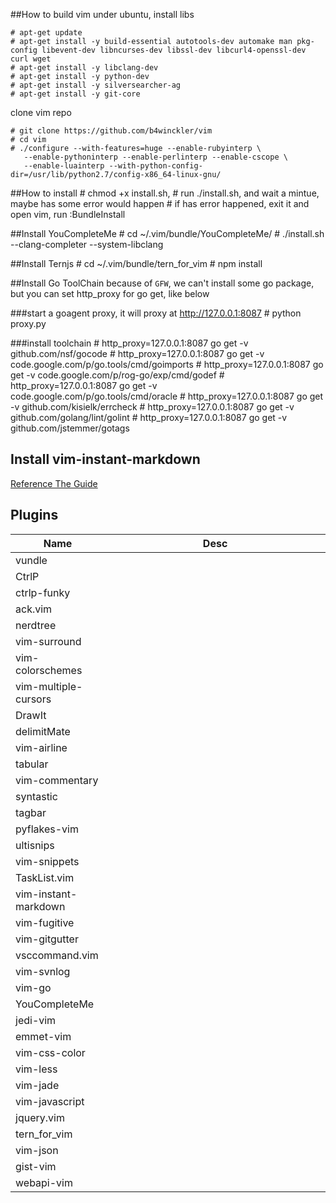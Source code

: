 ##How to build vim
under ubuntu, install libs

    # apt-get update
    # apt-get install -y build-essential autotools-dev automake man pkg-config libevent-dev libncurses-dev libssl-dev libcurl4-openssl-dev curl wget
    # apt-get install -y libclang-dev
    # apt-get install -y python-dev
    # apt-get install -y silversearcher-ag
    # apt-get install -y git-core

clone vim repo

    # git clone https://github.com/b4winckler/vim
    # cd vim
    # ./configure --with-features=huge --enable-rubyinterp \
       --enable-pythoninterp --enable-perlinterp --enable-cscope \
       --enable-luainterp --with-python-config-dir=/usr/lib/python2.7/config-x86_64-linux-gnu/

##How to install
    # chmod +x install.sh,
    # run ./install.sh, and wait a mintue, maybe has some error would happen
    # if has error happened, exit it and open vim, run :BundleInstall

##Install YouCompleteMe
    # cd ~/.vim/bundle/YouCompleteMe/
    # ./install.sh --clang-completer --system-libclang

##Install Ternjs
    # cd ~/.vim/bundle/tern_for_vim
    # npm install 

##Install Go ToolChain
because of `GFW`, we can't install some go package,
but you can set http_proxy for go get, like below

###start a goagent proxy, it will proxy at http://127.0.0.1:8087
    # python proxy.py

###install toolchain
    # http_proxy=127.0.0.1:8087 go get -v github.com/nsf/gocode
    # http_proxy=127.0.0.1:8087 go get -v code.google.com/p/go.tools/cmd/goimports
    # http_proxy=127.0.0.1:8087 go get -v code.google.com/p/rog-go/exp/cmd/godef
    # http_proxy=127.0.0.1:8087 go get -v code.google.com/p/go.tools/cmd/oracle
    # http_proxy=127.0.0.1:8087 go get -v github.com/kisielk/errcheck
    # http_proxy=127.0.0.1:8087 go get -v github.com/golang/lint/golint
    # http_proxy=127.0.0.1:8087 go get -v github.com/jstemmer/gotags

## Install vim-instant-markdown

[Reference The Guide](https://github.com/suan/vim-instant-markdown)

## Plugins

<table style="width:100%;">
<thead>
<th style="width:30%;">Name</th>
<th style="width:70%;">Desc</th>
</thead>
<tbody>
<tr>
    <td>vundle</td>
    <td></td>
</tr>
<tr>
    <td>CtrlP</td>
    <td></td>
</tr>
<tr>
    <td>ctrlp-funky</td>
    <td></td>
</tr>
<tr>
    <td>ack.vim</td>
    <td></td>
</tr>
<tr>
    <td>nerdtree</td>
    <td></td>
</tr>
<tr>
    <td>vim-surround</td>
    <td></td>
</tr>
<tr>
    <td>vim-colorschemes</td>
    <td></td>
</tr>
<tr>
    <td>vim-multiple-cursors</td>
    <td></td>
</tr>
<tr>
    <td>DrawIt</td>
    <td></td>
</tr>
<tr>
    <td>delimitMate</td>
    <td></td>
</tr>
<tr>
    <td>vim-airline</td>
    <td></td>
</tr>
<tr>
    <td>tabular</td>
    <td></td>
</tr>
<tr>
    <td>vim-commentary</td>
    <td></td>
</tr>
<tr>
    <td>syntastic</td>
    <td></td>
</tr>
<tr>
    <td>tagbar</td>
    <td></td>
</tr>
<tr>
    <td>pyflakes-vim</td>
    <td></td>
</tr>
<tr>
    <td>ultisnips</td>
    <td></td>
</tr>
<tr>
    <td>vim-snippets</td>
    <td></td>
</tr>
<tr>
    <td>TaskList.vim</td>
    <td></td>
</tr>
<tr>
    <td>vim-instant-markdown</td>
    <td></td>
</tr>
<tr>
    <td>vim-fugitive</td>
    <td></td>
</tr>
<tr>
    <td>vim-gitgutter</td>
    <td></td>
</tr>
<tr>
    <td>vsccommand.vim</td>
    <td></td>
</tr>
<tr>
    <td>vim-svnlog</td>
    <td></td>
</tr>
<tr>
    <td>vim-go</td>
    <td></td>
</tr>
<tr>
    <td>YouCompleteMe</td>
    <td></td>
</tr>
<tr>
    <td>jedi-vim</td>
    <td></td>
</tr>
<tr>
    <td>emmet-vim</td>
    <td></td>
</tr>
<tr>
    <td>vim-css-color</td>
    <td></td>
</tr>
<tr>
    <td>vim-less</td>
    <td></td>
</tr>
<tr>
    <td>vim-jade</td>
    <td></td>
</tr>
<tr>
    <td>vim-javascript</td>
    <td></td>
</tr>
<tr>
    <td>jquery.vim</td>
    <td></td>
</tr>
<tr>
    <td>tern_for_vim</td>
    <td></td>
</tr>
<tr>
    <td>vim-json</td>
    <td></td>
</tr>
<tr>
    <td>gist-vim</td>
    <td></td>
</tr>
<tr>
    <td>webapi-vim</td>
    <td></td>
</tr>

</tbody>
</table>
